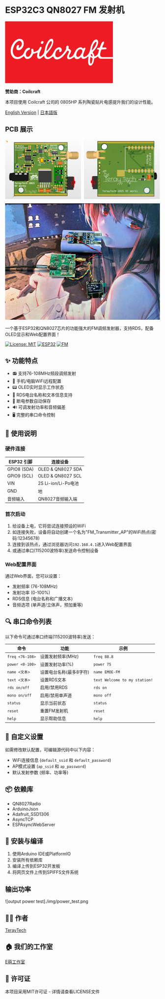 # ESP32C3 QN8027 FM 发射机

![Coilcraft logo](./img/coilcraft_logo.png)

**赞助商：Coilcraft**

本项目使用 Coilcraft 公司的 0805HP 系列陶瓷贴片电感提升我们的设计性能。

[English Version](README_EN.md) | [日本語版](README_JP.md)

## PCB 展示

<div style="display: flex; justify-content: space-between;">
  <img src="img/pcb_front.png" width="49%" alt="PCB Front"/>
  <img src="img/pcb_back.png" width="49%" alt="PCB Back"/>
</div>

![FM Transmitter](./img/fmtx.png)

一个基于ESP32和QN8027芯片的功能强大的FM调频发射器，支持RDS，配备OLED显示和Web配置界面！

[![License: MIT](https://img.shields.io/badge/License-MIT-yellow.svg)](https://opensource.org/licenses/MIT)
[![ESP32](https://img.shields.io/badge/ESP32-WROOM-blue)](https://www.espressif.com/)
[![FM](https://img.shields.io/badge/FM-QN8027-red)](https://www.nxp.com/)

## ✨ 功能特点

- 📻 支持76-108MHz频段调频发射
- 📱 手机/电脑WiFi远程配置
- 📟 OLED实时显示工作状态
- 📝 RDS电台名称和文本信息支持
- 💾 断电参数自动保存
- 🔊 可调发射功率和音频偏差
- 🖥️ 完整的串口命令控制

## 📖 使用说明

### 硬件连接

| ESP32 引脚 | 连接设备 |
| --- | --- |
| GPIO8 (SDA) | OLED & QN8027 SDA |
| GPIO9 (SCL) | OLED & QN8027 SCL |
| VIN | 2S Li-ion/Li-Po电池 |
| GND | 地 |
| 音频输入 | QN8027音频输入端 |

### 首次启动

1. 给设备上电，它将尝试连接预设的WiFi
2. 如连接失败，设备将自动创建一个名为"FM_Transmitter_AP"的WiFi热点(密码:12345678)
3. 连接到该热点，通过浏览器访问`192.168.4.1`进入Web配置界面
4. 或通过串口(115200波特率)发送命令控制设备

### Web配置界面

通过Web界面，您可以设置：
- 发射频率 (76-108MHz)
- 发射功率 (0-100%)
- RDS信息 (电台名称和广播文本)
- 音频选项 (单声道/立体声，预加重等)

## 🔍 串口命令列表

以下命令可通过串口终端(115200波特率)发送：

| 命令 | 功能 | 示例 |
| --- | --- | --- |
| `freq <76-108>` | 设置发射频率(MHz) | `freq 88.8` |
| `power <0-100>` | 设置发射功率(%) | `power 75` |
| `name <文本>` | 设置电台名称(最多8字符) | `name EMOE-FM` |
| `text <文本>` | 设置RDS文本 | `text Welcome to my station!` |
| `rds on/off` | 启用/禁用RDS | `rds on` |
| `mono on/off` | 启用/禁用单声道 | `mono off` |
| `status` | 显示当前状态 | `status` |
| `reset` | 重置FM发射机 | `reset` |
| `help` | 显示帮助信息 | `help` |

## 🔧 自定义设置

如需修改默认配置，可编辑源代码中以下内容：
- WiFi连接信息 (`default_ssid` 和 `default_password`)
- AP模式设置 (`ap_ssid` 和 `ap_password`)
- 默认发射参数 (频率、功率等)

## 📦 依赖库

- QN8027Radio
- ArduinoJson
- Adafruit_SSD1306
- AsyncTCP
- ESPAsyncWebServer

## 🚀 安装与编译

1. 使用Arduino IDE或PlatformIO
2. 安装所有依赖库
3. 编译上传到ESP32开发板
4. 将网页文件上传到SPIFFS文件系统

## 输出功率
![output power test]./img/power_test.png

## 👨‍💻 作者

[TerayTech](https://space.bilibili.com/24434095)

## 🏠 我们的工作室

[E萌工作室](https://emoe.xyz/)

## 📜 许可证

本项目采用MIT许可证 - 详情请查看LICENSE文件
